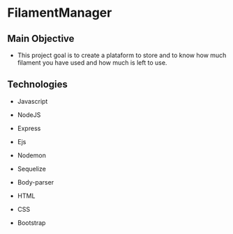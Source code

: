 # FilamentManager
 
## Main Objective

* This project goal is to create a plataform to store and to know how much filament you have used and how much is left to use.

## Technologies

* Javascript

* NodeJS

* Express

* Ejs

* Nodemon

* Sequelize

* Body-parser

* HTML

* CSS

* Bootstrap